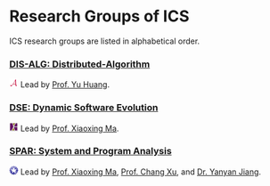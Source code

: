 # Research Groups of ICS

ICS research groups are listed in alphabetical order.

### [DIS-ALG: Distributed-Algorithm](http://www.bigoh.net/wiki/)

![](/static/img/logo-disalg-small.png) Lead by [Prof. Yu Huang](http://cs.nju.edu.cn/yuhuang).

### [DSE: Dynamic Software Evolution](/dse/)

![](/static/img/logo-dse-small.png) Lead by [Prof. Xiaoxing Ma](/people/xiaoxingma).

### [SPAR: System and Program Analysis](/spar/)

![](/static/img/logo-spar-small.png) Lead by [Prof. Xiaoxing Ma](/people/xiaoxingma), [Prof. Chang Xu](http://cs.nju.edu.cn/changxu), and [Dr. Yanyan Jiang](/people/yyjiang).

